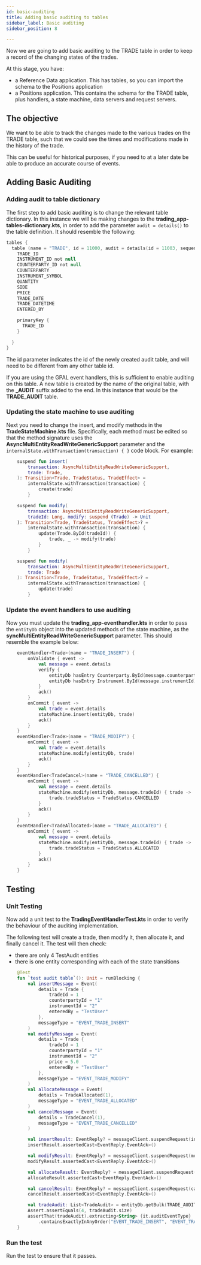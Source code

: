 ```yaml
---
id: basic-auditing
title: Adding basic auditing to tables
sidebar_label: Basic auditing
sidebar_position: 8

---
```

Now we are going to add basic auditing to the TRADE table in order to keep a record of the changing states of the trades.

At this stage, you have:

* a Reference Data application. This has tables, so you can import the schema to the Positions application
* a Positions application. This contains the schema for the TRADE table, plus handlers, a state machine, data servers and request servers.

## The objective

We want to be able to track the changes made to the various trades on the TRADE table, such that we could see the times and modifications made in the history of the trade.

This can be useful for historical purposes, if you need to at a later date be able to produce an accurate course of events.

## Adding Basic Auditing

### Adding audit to table dictionary

The first step to add basic auditing is to change the relevant table dictionary. In this instance we will be making changes to the **trading_app-tables-dictionary.kts**, in order to add the parameter `audit = details()` to the table definition. It should resemble the following:

```kotlin {2}
tables {
  table (name = "TRADE", id = 11000, audit = details(id = 11003, sequence = "TR")) {
    TRADE_ID
    INSTRUMENT_ID not null
    COUNTERPARTY_ID not null
    COUNTERPARTY
    INSTRUMENT_SYMBOL
    QUANTITY
    SIDE
    PRICE
    TRADE_DATE
    TRADE_DATETIME
    ENTERED_BY

    primaryKey {
      TRADE_ID
    }

  }
}
```

The id parameter indicates the id of the newly created audit table, and will need to be different from any other table id.

If you are using the GPAL event handlers, this is sufficient to enable auditing on this table. A new table is created by the name of the original table, with the **_AUDIT** suffix added to the end. In this instance that would be the **TRADE_AUDIT** table.

### Updating the state machine to use auditing

Next you need to change the insert, and modify methods in the **TradeStateMachine.kts** file. Specifically, each method must be edited so that the method signature uses the **AsyncMultiEntityReadWriteGenericSupport** parameter and the `internalState.withTransaction(transaction) { }` code block.  For example:

```kotlin {2,5,10,12,20,23}
    suspend fun insert(
        transaction: AsyncMultiEntityReadWriteGenericSupport,
        trade: Trade,
    ): Transition<Trade, TradeStatus, TradeEffect> =
        internalState.withTransaction(transaction) {
            create(trade)
        }

    suspend fun modify(
        transaction: AsyncMultiEntityReadWriteGenericSupport,
        tradeId: Long, modify: suspend (Trade) -> Unit
    ): Transition<Trade, TradeStatus, TradeEffect>? =
        internalState.withTransaction(transaction) {
            update(Trade.ById(tradeId)) {
                trade, _ -> modify(trade)
            }
        }

    suspend fun modify(
        transaction: AsyncMultiEntityReadWriteGenericSupport,
        trade: Trade
    ): Transition<Trade, TradeStatus, TradeEffect>? =
        internalState.withTransaction(transaction) {
            update(trade)
        }
```

### Update the event handlers to use auditing

Now you must update the **trading_app-eventhandler.kts** in order to pass the `entityDb` object into the updated methods of the state machine, as the **syncMultiEntityReadWriteGenericSuppor**t parameter. This should resemble the example below:

```kotlin {12,19,26,35}
    eventHandler<Trade>(name = "TRADE_INSERT") {
        onValidate { event ->
            val message = event.details
            verify {
                entityDb hasEntry Counterparty.ById(message.counterpartyId)
                entityDb hasEntry Instrument.ById(message.instrumentId)
            }
            ack()
        }
        onCommit { event ->
            val trade = event.details
            stateMachine.insert(entityDb, trade)
            ack()
        }
    }
    eventHandler<Trade>(name = "TRADE_MODIFY") {
        onCommit { event ->
            val trade = event.details
            stateMachine.modify(entityDb, trade)
            ack()
        }
    }
    eventHandler<TradeCancel>(name = "TRADE_CANCELLED") {
        onCommit { event ->
            val message = event.details
            stateMachine.modify(entityDb, message.tradeId) { trade ->
                trade.tradeStatus = TradeStatus.CANCELLED
            }
            ack()
        }
    }
    eventHandler<TradeAllocated>(name = "TRADE_ALLOCATED") {
        onCommit { event ->
            val message = event.details
            stateMachine.modify(entityDb, message.tradeId) { trade ->
                trade.tradeStatus = TradeStatus.ALLOCATED
            }
            ack()
        }
    }
```

## Testing

### Unit Testing

Now add a unit test to the **TradingEventHandlerTest.kts** in order to verify the behaviour of the auditing implementation.

The following test will create a trade, then modify it, then allocate it, and finally cancel it. The test will then check:

* there are only 4 TestAudit entities
* there is one entity corresponding with each of the state transitions

```kotlin
    @Test
    fun `test audit table`(): Unit = runBlocking {
        val insertMessage = Event(
            details = Trade {
                tradeId = 1
                counterpartyId = "1"
                instrumentId = "2"
                enteredBy = "TestUser"
            },
            messageType = "EVENT_TRADE_INSERT"
        )
        val modifyMessage = Event(
            details = Trade {
                tradeId = 1
                counterpartyId = "1"
                instrumentId = "2"
                price = 5.0
                enteredBy = "TestUser"
            },
            messageType = "EVENT_TRADE_MODIFY"
        )
        val allocateMessage = Event(
            details = TradeAllocated(1),
            messageType = "EVENT_TRADE_ALLOCATED"
        )
        val cancelMessage = Event(
            details = TradeCancel(1),
            messageType = "EVENT_TRADE_CANCELLED"
        )

        val insertResult: EventReply? = messageClient.suspendRequest(insertMessage)
        insertResult.assertedCast<EventReply.EventAck>()

        val modifyResult: EventReply? = messageClient.suspendRequest(modifyMessage)
        modifyResult.assertedCast<EventReply.EventAck>()

        val allocateResult: EventReply? = messageClient.suspendRequest(allocateMessage)
        allocateResult.assertedCast<EventReply.EventAck>()

        val cancelResult: EventReply? = messageClient.suspendRequest(cancelMessage)
        cancelResult.assertedCast<EventReply.EventAck>()

        val tradeAudit: List<TradeAudit> = entityDb.getBulk(TRADE_AUDIT).toList()
        Assert.assertEquals(4, tradeAudit.size)
        assertThat(tradeAudit).extracting<String> {it.auditEventType}
            .containsExactlyInAnyOrder("EVENT_TRADE_INSERT", "EVENT_TRADE_ALLOCATED", "EVENT_TRADE_MODIFY", "EVENT_TRADE_CANCELLED")
    }
```

### Run the test

Run the test to ensure that it passes.
